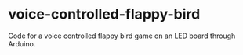 # voice-controlled-flappy-bird
Code for a voice controlled flappy bird game on an LED board through Arduino.
